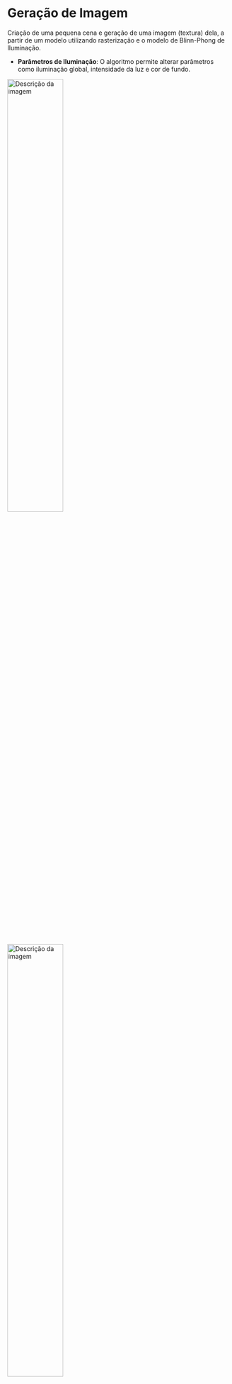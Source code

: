 # Geração de Imagem

Criação de uma pequena cena e geração de uma imagem (textura) dela, a partir de um modelo utilizando rasterização e o modelo de Blinn-Phong de Iluminação.

- **Parâmetros de Iluminação**: O algoritmo permite alterar parâmetros como iluminação global, intensidade da luz e cor de fundo.


<img src="https://github.com/user-attachments/assets/0bb79e89-4076-44b3-ad10-c5bd32826771" alt="Descrição da imagem" width="50%"/>
<img src="https://github.com/user-attachments/assets/8174c2fa-9b00-4458-b4e4-9a8531e17c07" alt="Descrição da imagem" width="50%"/>
